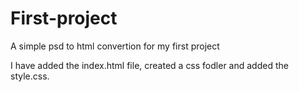 # First-project
A simple psd to html convertion for my first project

I have added the index.html file, created a css fodler and added the style.css.
